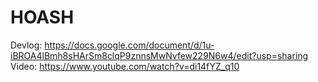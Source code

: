 # HOASH
Devlog: https://docs.google.com/document/d/1u-iBROA4lBmh8sHArSm8clqP9znnsMwNvfew229N6w4/edit?usp=sharing
Video: https://www.youtube.com/watch?v=di14fYZ_q10
